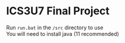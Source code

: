 # ICS3U7 Final Project

Run `run.bat` in the `/src` directory to use<br>
You will need to install java (11 recommended)
